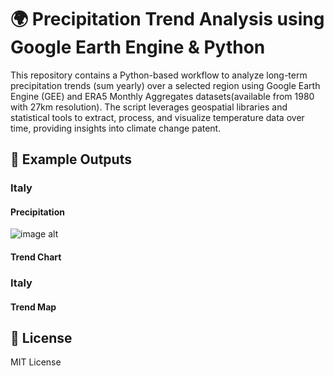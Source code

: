 # 🌍 Precipitation Trend Analysis using Google Earth Engine & Python
This repository contains a Python-based workflow to analyze long-term precipitation trends (sum yearly) over a selected region using Google Earth Engine (GEE) and ERA5 Monthly Aggregates datasets(available from 1980 with 27km resolution). The script leverages geospatial libraries and statistical tools to extract, process, and visualize temperature data over time, providing insights into climate change patent.



## 📸 Example Outputs

### Italy

#### Precipitation
![image alt](https://github.com/SaeidDaliriSusefi/Precipitation-Monitoring/blob/eb0c9eb84df6b023c7b98a89375d2aba36b6fb9a/Images/Precipitation_Plots.png)


#### Trend Chart
### Italy



#### Trend Map


## 📜 License
MIT License



